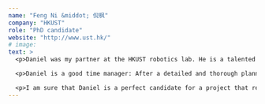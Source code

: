 ```yaml
---
name: "Feng Ni &middot; 倪枫"
company: "HKUST"
role: "PhD candidate"
website: "http://www.ust.hk/"
# image:
text: >
  <p>Daniel was my partner at the HKUST robotics lab. He is a talented engineer and very helpful as a team member. He is able to quickly validate an idea and learn any necessary skill to execute it. He has a wide and solid skillset and broad vision. He has worked with leading edge scientists in robotics and with his contribution, our team published a paper in ICRA 2015.</p>

  <p>Daniel is a good time manager: After a detailed and thorough planning, he delivers results in time and does not rush at the expense of quality. He always keeps a positive mood; therefore, working with him is quite an amazing experience. Besides his work in my lab, he engaged with the local community of Makers, exchanging ideas and offering help within his skillset.</p>

  <p>I am sure that Daniel is a perfect candidate for a project that requires careful design and quick prototyping. His strong hands-on skills, theoretical background and analytical thinking will ensure a successful outcome.</p>
---
```

